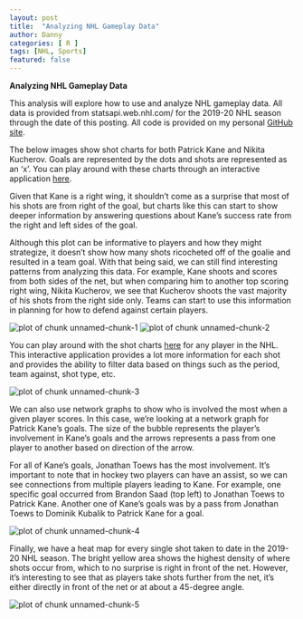 ```yaml
---
layout: post
title:  "Analyzing NHL Gameplay Data"
author: Danny
categories: [ R ]
tags: [NHL, Sports]
featured: false
---
```

<b>Analyzing NHL Gameplay Data</b>

This analysis will explore how to use and analyze NHL gameplay data.  All data is provided from statsapi.web.nhl.com/ for the 2019-20 NHL season through the date of this posting. All code is provided on my personal [GitHub site](https://github.com/danmalter/nhl_shot_charts).

The below images show shot charts for both Patrick Kane and Nikita Kucherov.  Goals are represented by the dots and shots are represented as an ‘x’.  You can play around with these charts through an interactive application [here](https://danmalter.shinyapps.io/NHLShotCharts/).

Given that Kane is a right wing, it shouldn’t come as a surprise that most of his shots are from right of the goal, but charts like this can start to show deeper information by answering questions about Kane’s success rate from the right and left sides of the goal. 

Although this plot can be informative to players and how they might strategize, it doesn’t show how many shots ricocheted off of the goalie and resulted in a team goal.  With that being said, we can still find interesting patterns from analyzing this data.  For example, Kane shoots and scores from both sides of the net, but when comparing him to another top scoring right wing, Nikita Kucherov, we see that Kucherov shoots the vast majority of his shots from the right side only.  Teams can start to use this information in planning for how to defend against certain players.

![plot of chunk unnamed-chunk-1](/figure/2020-03-02-nhl-analysis/image1.png)
![plot of chunk unnamed-chunk-2](/figure/2020-03-02-nhl-analysis/image2.png)

You can play around with the shot charts [here](https://danmalter.shinyapps.io/NHLShotCharts/) for any player in the NHL.  This interactive application provides a lot more information for each shot and provides the ability to filter data based on things such as the period, team against, shot type, etc.

![plot of chunk unnamed-chunk-3](/figure/2020-03-02-nhl-analysis/image3.png)

We can also use network graphs to show who is involved the most when a given player scores.  In this case, we’re looking at a network graph for Patrick Kane’s goals.  The size of the bubble represents the player’s involvement in Kane’s goals and the arrows represents a pass from one player to another based on direction of the arrow.  

For all of Kane’s goals, Jonathan Toews has the most involvement.  It’s important to note that in hockey two players can have an assist, so we can see connections from multiple players leading to Kane.  For example, one specific goal occurred from Brandon Saad (top left) to Jonathan Toews to Patrick Kane.  Another one of Kane’s goals was by a pass from Jonathan Toews to Dominik Kubalik to Patrick Kane for a goal.

![plot of chunk unnamed-chunk-4](/figure/2020-03-02-nhl-analysis/image4.png)

Finally, we have a heat map for every single shot taken to date in the 2019-20 NHL season.  The bright yellow area shows the highest density of where shots occur from, which to no surprise is right in front of the net.  However, it’s interesting to see that as players take shots further from the net, it’s either directly in front of the net or at about a 45-degree angle.

![plot of chunk unnamed-chunk-5](/figure/2020-03-02-nhl-analysis/image5.png)








